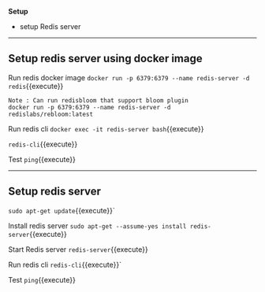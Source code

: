 
<b>Setup</b>

* setup Redis server
---

## Setup redis server using docker image

Run redis docker image
`docker run -p 6379:6379 --name redis-server -d redis`{{execute}}

```
Note : Can run redisbloom that support bloom plugin
docker run -p 6379:6379 --name redis-server -d redislabs/rebloom:latest
```

Run redis cli
`docker exec -it redis-server bash`{{execute}}

`redis-cli`{{execute}}

Test
`ping`{{execute}}

---
## Setup redis server 

`sudo apt-get update`{{execute}}`

Install redis server
`sudo apt-get --assume-yes install redis-server`{{execute}}

Start Redis server
`redis-server`{{execute}}

Run redis cli
`redis-cli`{{execute}}`

Test
`ping`{{execute}}